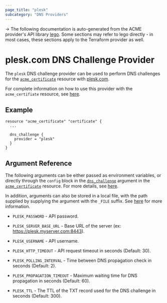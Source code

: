 ```yaml
---
page_title: "plesk"
subcategory: "DNS Providers"
---
```


-> The following documentation is auto-generated from the ACME
provider's API library [lego](https://go-acme.github.io/lego/).  Some
sections may refer to lego directly - in most cases, these sections
apply to the Terraform provider as well.

# plesk.com DNS Challenge Provider

The `plesk` DNS challenge provider can be used to perform DNS challenges for
the [`acme_certificate`][resource-acme-certificate] resource with
[plesk.com](https://www.plesk.com/).

[resource-acme-certificate]: ../resources/certificate.md

For complete information on how to use this provider with the `acme_certifiate`
resource, see [here][resource-acme-certificate-dns-challenges].

[resource-acme-certificate-dns-challenges]: ../resources/certificate.md#using-dns-challenges

## Example

```hcl
resource "acme_certificate" "certificate" {
  ...

  dns_challenge {
    provider = "plesk"
  }
}
```
## Argument Reference

The following arguments can be either passed as environment variables, or
directly through the `config` block in the
[`dns_challenge`][resource-acme-certificate-dns-challenge-arg] argument in the
[`acme_certificate`][resource-acme-certificate] resource. For more details, see
[here][resource-acme-certificate-dns-challenges].

[resource-acme-certificate-dns-challenge-arg]: ../resources/certificate.md#dns_challenge

In addition, arguments can also be stored in a local file, with the path
supplied by supplying the argument with the `_FILE` suffix. See
[here][acme-certificate-file-arg-example] for more information.

[acme-certificate-file-arg-example]: ../resources/certificate.md#using-variable-files-for-provider-arguments

* `PLESK_PASSWORD` - API password.
* `PLESK_SERVER_BASE_URL` - Base URL of the server (ex: https://plesk.myserver.com:8443).
* `PLESK_USERNAME` - API username.

* `PLESK_HTTP_TIMEOUT` - API request timeout in seconds (Default: 30).
* `PLESK_POLLING_INTERVAL` - Time between DNS propagation check in seconds (Default: 2).
* `PLESK_PROPAGATION_TIMEOUT` - Maximum waiting time for DNS propagation in seconds (Default: 60).
* `PLESK_TTL` - The TTL of the TXT record used for the DNS challenge in seconds (Default: 300).


